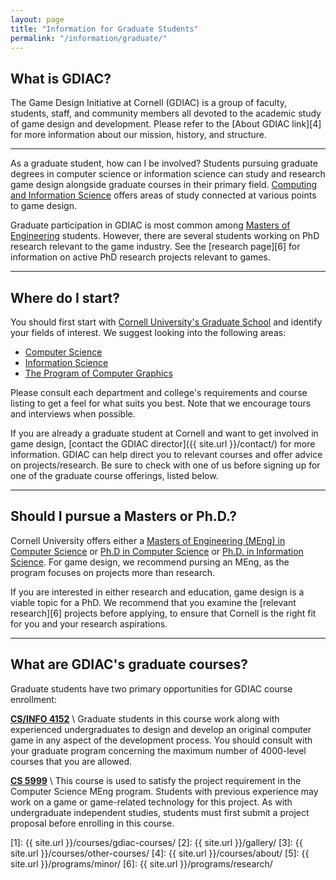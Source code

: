 ```yaml
---
layout: page
title: "Information for Graduate Students"
permalink: "/information/graduate/"
---
```


## What is GDIAC?

The Game Design Initiative at Cornell (GDIAC) is a group of faculty, students, staff, and community members all devoted to the academic study of game design and development. Please refer to the [About GDIAC link][4] for more information about our mission, history, and structure.

---

As a graduate student, how can I be involved?
Students pursuing graduate degrees in computer science or information science can study and research game design alongside graduate courses in their primary field. [Computing and Information Science](http://www.cis.cornell.edu/) offers areas of study connected at various points to game design.

Graduate participation in GDIAC is most common among [Masters of Engineering](https://www.cs.cornell.edu/masters) students. However, there are several students working on PhD research relevant to the game industry. See the [research page][6] for information on active PhD research projects relevant to games.

---

## Where do I start?

You should first start with [Cornell University's Graduate School](http://www.gradschool.cornell.edu/) and identify your fields of interest. We suggest looking into the following areas:

- [Computer Science](http://www.cs.cornell.edu/degreeprogs/grad/index.htm)
- [Information Science](http://www.infosci.cornell.edu/)
- [The Program of Computer Graphics](http://www.graphics.cornell.edu/)

Please consult each department and college's requirements and course listing to get a feel for what suits you best. Note that we encourage tours and interviews when possible.

If you are already a graduate student at Cornell and want to get involved in game design, [contact the GDIAC director]({{ site.url }}/contact/) for more information. GDIAC can help direct you to relevant courses and offer advice on projects/research. Be sure to check with one of us before signing up for one of the graduate course offerings, listed below.

---

## Should I pursue a Masters or Ph.D.?

Cornell University offers either a [Masters of Engineering (MEng) in Computer Science](https://www.cs.cornell.edu/masters) or [Ph.D in Computer Science](https://www.cs.cornell.edu/phd) or [Ph.D. in Information Science](https://infosci.cornell.edu/phd). For game design, we recommend pursing an MEng, as the program focuses on projects more than research.

If you are interested in either research and education, game design is a viable topic for a PhD. We recommend that you examine the [relevant research][6] projects before applying, to ensure that Cornell is the right fit for you and your research aspirations.

---

## What are GDIAC's graduate courses?

Graduate students have two primary opportunities for GDIAC course enrollment:

**[CS/INFO 4152](http://courses.cornell.edu/preview_course_nopop.php?catoid=14&coid=190462)** \\
Graduate students in this course work along with experienced undergraduates to design and develop an original computer game in any aspect of the development process. You should consult with your graduate program concerning the maximum number of 4000-level courses that you are allowed.

**[CS 5999](http://courses.cornell.edu/preview_course_nopop.php?catoid=12&coid=97137)** \\
This course is used to satisfy the project requirement in the Computer Science MEng program. Students with previous experience may work on a game or game-related technology for this project. As with undergraduate independent studies, students must first submit a project proposal before enrolling in this course.

[1]: {{ site.url }}/courses/gdiac-courses/
[2]: {{ site.url }}/gallery/
[3]: {{ site.url }}/courses/other-courses/
[4]: {{ site.url }}/courses/about/
[5]: {{ site.url }}/programs/minor/
[6]: {{ site.url }}/programs/research/
